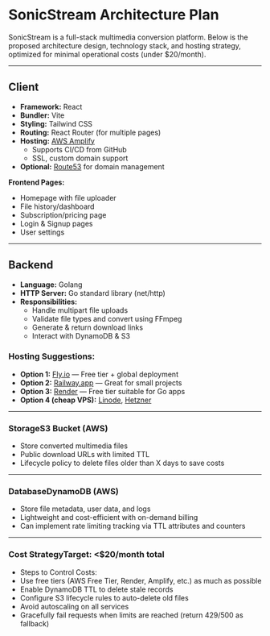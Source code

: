 
# SonicStream Architecture Plan

SonicStream is a full-stack multimedia conversion platform. Below is the proposed architecture design, technology stack, and hosting strategy, optimized for minimal operational costs (under $20/month).

---

## Client

- **Framework:** React
- **Bundler:** Vite
- **Styling:** Tailwind CSS
- **Routing:** React Router (for multiple pages)
- **Hosting:** [AWS Amplify](https://aws.amazon.com/amplify/)
  - Supports CI/CD from GitHub
  - SSL, custom domain support
- **Optional:** [Route53](https://aws.amazon.com/route53/) for domain management

**Frontend Pages:**
- Homepage with file uploader
- File history/dashboard
- Subscription/pricing page
- Login & Signup pages
- User settings

---

## Backend

- **Language:** Golang
- **HTTP Server:** Go standard library (net/http)
- **Responsibilities:**
  - Handle multipart file uploads
  - Validate file types and convert using FFmpeg
  - Generate & return download links
  - Interact with DynamoDB & S3

### Hosting Suggestions:
- **Option 1:** [Fly.io](https://fly.io/) — Free tier + global deployment
- **Option 2:** [Railway.app](https://railway.app/) — Great for small projects
- **Option 3:** [Render](https://render.com/) — Free tier suitable for Go apps
- **Option 4 (cheap VPS):** [Linode](https://www.linode.com/), [Hetzner](https://www.hetzner.com/)

---
### StorageS3 Bucket (AWS)

- Store converted multimedia files
- Public download URLs with limited TTL
- Lifecycle policy to delete files older than X days to save costs

---
### DatabaseDynamoDB (AWS)
- Store file metadata, user data, and logs
- Lightweight and cost-efficient with on-demand billing
- Can implement rate limiting tracking via TTL attributes and counters

---
### Cost StrategyTarget: <$20/month total
- Steps to Control Costs:
- Use free tiers (AWS Free Tier, Render, Amplify, etc.) as much as possible
- Enable DynamoDB TTL to delete stale records
- Configure S3 lifecycle rules to auto-delete old files
- Avoid autoscaling on all services
- Gracefully fail requests when limits are reached (return 429/500 as fallback)

